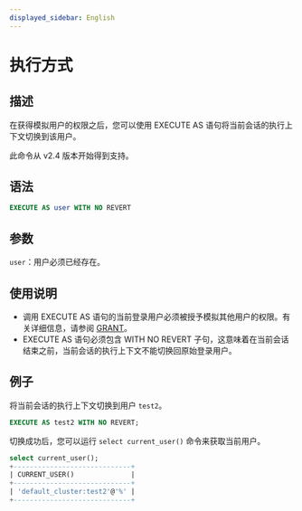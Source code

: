 ```yaml
---
displayed_sidebar: English
---
```


# 执行方式

## 描述

在获得模拟用户的权限之后，您可以使用 EXECUTE AS 语句将当前会话的执行上下文切换到该用户。

此命令从 v2.4 版本开始得到支持。

## 语法

```SQL
EXECUTE AS user WITH NO REVERT
```

## 参数

`user`：用户必须已经存在。

## 使用说明

- 调用 EXECUTE AS 语句的当前登录用户必须被授予模拟其他用户的权限。有关详细信息，请参阅 [GRANT](../account-management/GRANT.md)。
- EXECUTE AS 语句必须包含 WITH NO REVERT 子句，这意味着在当前会话结束之前，当前会话的执行上下文不能切换回原始登录用户。

## 例子

将当前会话的执行上下文切换到用户 `test2`。

```SQL
EXECUTE AS test2 WITH NO REVERT;
```

切换成功后，您可以运行 `select current_user()` 命令来获取当前用户。

```SQL
select current_user();
+-----------------------------+
| CURRENT_USER()              |
+-----------------------------+
| 'default_cluster:test2'@'%' |
+-----------------------------+